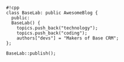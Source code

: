     #!cpp
    class BaseLab: public AwesomeBlog {
      public:
      BaseLab() {
        topics.push_back("technology");
        topics.push_back("coding");
        authors["devs"] = "Makers of Base CRM";
    };

    BaseLab::publish();
